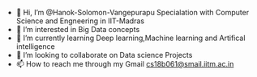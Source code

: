 - 👋 Hi, I’m @Hanok-Solomon-Vangepurapu Specialation with Computer Science and Engneering in IIT-Madras
- 👀 I’m interested in Big Data concepts
- 🌱 I’m currently learning  Deep learning,Machine learning and Artifical intelligence 
- 💞️ I’m looking to collaborate on Data science Projects
- 📫 How to reach me through my Gmail cs18b061@smail.iitm.ac.in

<!---
Hanok-Solomon-Vangepurapu/Hanok-Solomon-Vangepurapu is a ✨ special ✨ repository because its `README.md` (this file) appears on your GitHub profile.
You can click the Preview link to take a look at your changes.
--->
